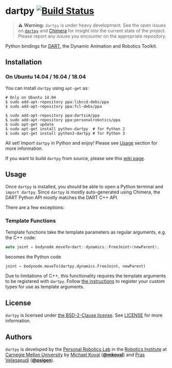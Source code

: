 # dartpy [![Build Status](https://travis-ci.org/personalrobotics/dartpy.svg?branch=master)](https://travis-ci.org/personalrobotics/dartpy) #

> :warning: **Warning:** `dartpy` is under heavy development. See the open
> issues on [`dartpy`](https://github.com/personalrobotics/dartpy/issues) and
> [Chimera](https://github.com/personalrobotics/chimera/issues) for insight
> into the current state of the project. Please report any issues you
> encounter on the appropriate repository.

Python bindings for [DART][dart], the Dynamic Animation and Robotics Toolkit.

## Installation

### On Ubuntu 14.04 / 16.04 / 18.04

You can install `dartpy` using `apt-get` as:

```shell
# Only on Ubuntu 14.04
$ sudo add-apt-repository ppa:libccd-debs/ppa
$ sudo add-apt-repository ppa:fcl-debs/ppa

$ sudo add-apt-repository ppa:dartsim/ppa
$ sudo add-apt-repository ppa:personalrobotics/ppa
$ sudo apt-get update
$ sudo apt-get install python-dartpy  # for Python 2
$ sudo apt-get install python3-dartpy # for Python 3
```

All set! Import `dartpy` in Python and enjoy! Please see [Usage](#usage) section for more information.

If you want to build `dartpy` from source, please see this [wiki page](https://github.com/personalrobotics/dartpy/wiki/Building-from-Source).

## Usage

Once `dartpy` is installed, you should be able to open a Python terminal and
`import dartpy`. Since `dartpy` is mostly auto-generated using Chimera, the
DART Python API mostly matches the DART C++ API.

There are a few exceptions:

### Template Functions

Template functions take the template parameters as regular arguments, e.g. the
C++ code:
```c++
auto joint = bodynode.moveTo<dart::dynamics::FreeJoint>(newParent);
```
becomes the Python code
```python
joint = bodynode.moveTo(dartpy.dynamics.FreeJoint, newParent)
```

Due to limitations of C++, this functionality requires the template arguments
to be registered with `dartpy`. Follow [the instructions](https://github.com/personalrobotics/dartpy/wiki/Bindings-for-Extension-Libraries#template-member-functions)
to register your custom types for use as template arguments.

## License

`dartpy` is licensed under [the BSD-2-Clause license](https://opensource.org/licenses/BSD-2-Clause). See [LICENSE](https://github.com/personalrobotics/dartpy/blob/master/LICENSE) for more information.

## Authors

`dartpy` is developed by the [Personal Robotics Lab][prl] in the [Robotics
Institute][ri] at [Carnegie Mellon University][cmu] by [Michael Koval][mkoval]
([**@mkoval**][mkoval_github]) and [Pras Velagapudi][psigen]
([**@psigen**][psigen_github]).


[chimera]: https://github.com/personalrobotics/chimera
[cmake]: https://cmake.org/
[cmu]: http://www.cmu.edu
[dart]: http://dartsim.github.io/
[mkoval]: http://mkoval.org
[mkoval_github]: https://github.com/mkoval
[prl]: https://personalrobotics.ri.cmu.edu
[prl_dev]: https://personalrobotics.cs.washington.edu/software/development-environment/
[psigen]: http://www.snowbotic.com/
[psigen_github]: http://github.com/psigen
[ri]: https://www.ri.cmu.edu
[ubuntu1404]: http://releases.ubuntu.com/14.04/
